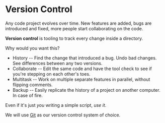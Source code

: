 # Version Control

Any code project evolves over time.
New features are added, bugs are introduced and fixed, more people start collaborating on the code.

**Version control** is tooling to track every change inside a directory.

Why would you want this?

* History --
Find the change that introduced a bug.
Undo bad changes.
See differences between any two versions.
* Collaborate --
Edit the same code and have the tool check to see if you're stepping on each other's toes.
* Multitask --
Work on multiple separate features in parallel, without flipping comments.
* Backup --
Easily replicate the history of a project on another computer.
In case of fire.

Even if it's just _you_ writing a simple script, _use it_.

We will use [Git](/notes/git-basics.md) as our version control system of choice.

